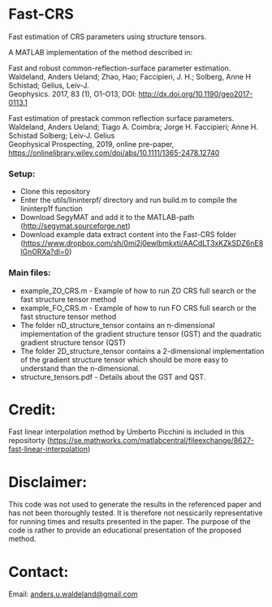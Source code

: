 # Fast-CRS
Fast estimation of CRS parameters using structure tensors. 


A MATLAB implementation of the method described in:

Fast and robust common-reflection-surface parameter estimation.<br>
Waldeland, Anders Ueland; Zhao, Hao; Faccipieri, J. H.; Solberg, Anne H Schistad; Gelius, Leiv-J.<br>
Geophysics. 2017, 83 (1), O1-O13, DOI: http://dx.doi.org/10.1190/geo2017-0113.1

Fast estimation of prestack common reflection surface parameters.<br>
Waldeland, Anders Ueland;  Tiago A. Coimbra;  Jorge H. Faccipieri;  Anne H. Schistad Solberg;  Leiv‐J. Gelius<br>
Geophysical Prospecting, 2019, online pre-paper, https://onlinelibrary.wiley.com/doi/abs/10.1111/1365-2478.12740

### Setup:
* Clone this repository
* Enter the utils/lininterpf/ directory and run build.m to compile the lininterp1f function
* Download SegyMAT and add it to the MATLAB-path (http://segymat.sourceforge.net)
* Download example data extract content into the Fast-CRS folder (https://www.dropbox.com/sh/0mi2j0ewlbmkxti/AACdLT3xKZkSDZ6nE8lGnORXa?dl=0)

### Main files:
* example_ZO_CRS.m - Example of how to run ZO CRS full search or the fast structure tensor method
* example_FO_CRS.m - Example of how to run FO CRS full search or the fast structure tensor method
* The folder nD_structure_tensor contains an n-dimensional implementation of the gradient structure tensor (GST)  and the quadratic gradient structure tensor (QST)
* The folder 2D_structure_tensor contains a 2-dimensional implementation of the gradient structure tensor which should be more easy to understand than the n-dimensional.
* structure_tensors.pdf - Details about the GST and QST.

# Credit:
Fast linear interpolation method by Umberto Picchini is included in this repositorty (https://se.mathworks.com/matlabcentral/fileexchange/8627-fast-linear-interpolation)

# Disclaimer:
This code was not used to generate the results in the referenced paper and has not been thoroughly tested. It is therefore not nessicarily representative for running times and results presented in the paper. The purpose of the code is rather to provide an educational presentation of the proposed method. 

# Contact:
Email: anders.u.waldeland@gmail.com
